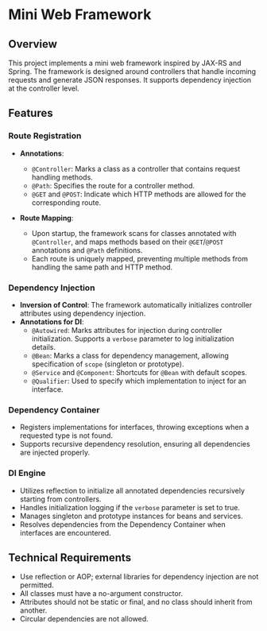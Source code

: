 # Mini Web Framework

## Overview
This project implements a mini web framework inspired by JAX-RS and Spring. The framework is designed around controllers that handle incoming requests and generate JSON responses. It supports dependency injection at the controller level.

## Features

### Route Registration
- **Annotations**:
  - `@Controller`: Marks a class as a controller that contains request handling methods.
  - `@Path`: Specifies the route for a controller method.
  - `@GET` and `@POST`: Indicate which HTTP methods are allowed for the corresponding route.

- **Route Mapping**:
  - Upon startup, the framework scans for classes annotated with `@Controller`, and maps methods based on their `@GET`/`@POST` annotations and `@Path` definitions.
  - Each route is uniquely mapped, preventing multiple methods from handling the same path and HTTP method.

### Dependency Injection
- **Inversion of Control**: The framework automatically initializes controller attributes using dependency injection.
- **Annotations for DI**:
  - `@Autowired`: Marks attributes for injection during controller initialization. Supports a `verbose` parameter to log initialization details.
  - `@Bean`: Marks a class for dependency management, allowing specification of `scope` (singleton or prototype).
  - `@Service` and `@Component`: Shortcuts for `@Bean` with default scopes.
  - `@Qualifier`: Used to specify which implementation to inject for an interface.

### Dependency Container
- Registers implementations for interfaces, throwing exceptions when a requested type is not found.
- Supports recursive dependency resolution, ensuring all dependencies are injected properly.

### DI Engine
- Utilizes reflection to initialize all annotated dependencies recursively starting from controllers.
- Handles initialization logging if the `verbose` parameter is set to true.
- Manages singleton and prototype instances for beans and services.
- Resolves dependencies from the Dependency Container when interfaces are encountered.

## Technical Requirements
- Use reflection or AOP; external libraries for dependency injection are not permitted.
- All classes must have a no-argument constructor.
- Attributes should not be static or final, and no class should inherit from another.
- Circular dependencies are not allowed.
